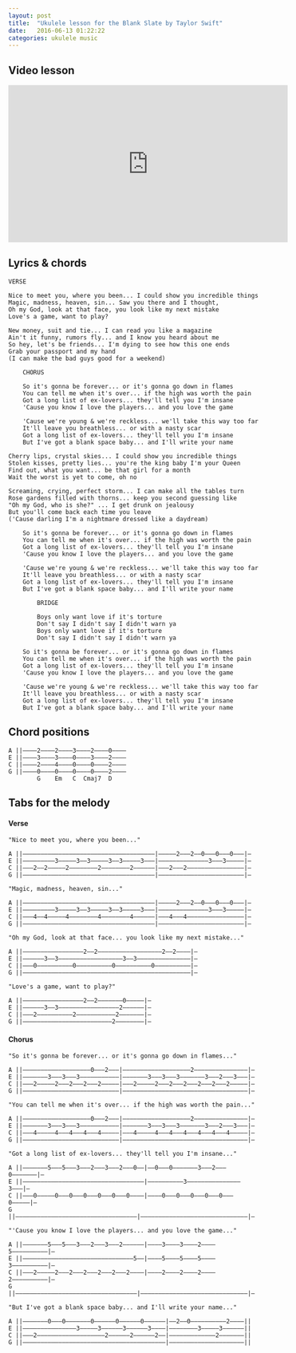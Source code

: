 ```yaml
---
layout: post
title:  "Ukulele lesson for the Blank Slate by Taylor Swift"
date:   2016-06-13 01:22:22
categories: ukulele music
---
```


## Video lesson

<iframe width="560" height="315" src="https://www.youtube.com/embed/QCSrcgdMR80" frameborder="0" allowfullscreen></iframe>

## Lyrics & chords

    VERSE

    Nice to meet you, where you been... I could show you incredible things
    Magic, madness, heaven, sin... Saw you there and I thought,
    Oh my God, look at that face, you look like my next mistake
    Love's a game, want to play?

    New money, suit and tie... I can read you like a magazine
    Ain't it funny, rumors fly... and I know you heard about me
    So hey, let's be friends... I'm dying to see how this one ends
    Grab your passport and my hand
    (I can make the bad guys good for a weekend)

        CHORUS

        So it's gonna be forever... or it's gonna go down in flames
        You can tell me when it's over... if the high was worth the pain
        Got a long list of ex-lovers... they'll tell you I'm insane
        'Cause you know I love the players... and you love the game

        'Cause we're young & we're reckless... we'll take this way too far
        It'll leave you breathless... or with a nasty scar
        Got a long list of ex-lovers... they'll tell you I'm insane
        But I've got a blank space baby... and I'll write your name

    Cherry lips, crystal skies... I could show you incredible things
    Stolen kisses, pretty lies... you're the king baby I'm your Queen
    Find out, what you want... be that girl for a month
    Wait the worst is yet to come, oh no

    Screaming, crying, perfect storm... I can make all the tables turn
    Rose gardens filled with thorns... keep you second guessing like
    "Oh my God, who is she?" ... I get drunk on jealousy
    But you'll come back each time you leave
    ('Cause darling I'm a nightmare dressed like a daydream)

        So it's gonna be forever... or it's gonna go down in flames
        You can tell me when it's over... if the high was worth the pain
        Got a long list of ex-lovers... they'll tell you I'm insane
        'Cause you know I love the players... and you love the game

        'Cause we're young & we're reckless... we'll take this way too far
        It'll leave you breathless... or with a nasty scar
        Got a long list of ex-lovers... they'll tell you I'm insane
        But I've got a blank space baby... and I'll write your name

            BRIDGE

            Boys only want love if it's torture
            Don't say I didn't say I didn't warn ya
            Boys only want love if it's torture
            Don't say I didn't say I didn't warn ya

        So it's gonna be forever... or it's gonna go down in flames
        You can tell me when it's over... if the high was worth the pain
        Got a long list of ex-lovers... they'll tell you I'm insane
        'Cause you know I love the players... and you love the game

        'Cause we're young & we're reckless... we'll take this way too far
        It'll leave you breathless... or with a nasty scar
        Got a long list of ex-lovers... they'll tell you I'm insane
        But I've got a blank space baby... and I'll write your name

## Chord positions

    A ||––––2––––2––––3––––2––––0––––
    E ||––––3––––3––––0––––3––––2––––
    C ||––––2––––4––––0––––0––––2––––
    G ||––––0––––0––––0––––0––––2––––
            G    Em   C  Cmaj7  D    

## Tabs for the melody

#### Verse

    "Nice to meet you, where you been..."

    A ||–––––––––––––––––––––––––––––––––––––|–––––2–––2––0–––0–––0–––|–
    E ||–––––––––3–––––3––3–––––3––3–––––3–––|––––––––––––––3–––3–––––|–
    C ||–––2––2–––––2––––––––2––––––––2––––––|–––2–––2––––––––––––––––|–
    G ||–––––––––––––––––––––––––––––––––––––|––––––––––––––––––––––––|–

    "Magic, madness, heaven, sin..."

    A ||–––––––––––––––––––––––––––––––––––––|–––––2–––2––0–––0–––0–––|–
    E ||–––––––––3–––––3––3–––––3––3–––––3–––|––––––––––––––3–––3–––––|–
    C ||–––4––4–––––4––––––––4––––––––4––––––|–––4–––4––––––––––––––––|–
    G ||–––––––––––––––––––––––––––––––––––––|––––––––––––––––––––––––|–

    "Oh my God, look at that face... you look like my next mistake..."

    A ||–––––––––––––––––2––2––––––––––––––––––2––2––––|–
    E ||––––––3––3––––––––––––––––––3––3–––––––––––––––|–
    C ||–––0––––––––––0––––––––––0––––––––––0––––––––––|–
    G ||–––––––––––––––––––––––––––––––––––––––––––––––|–

    "Love's a game, want to play?"

    A ||–––––––––––––––––2––2–––––––0–––––|–
    E ||––––––3––3–––––––––––––––––2––––––|–
    C ||–––2––––––––––2–––––––––––2–––––––|–
    G ||–––––––––––––––––––––––––2––––––––|–

#### Chorus

    "So it's gonna be forever... or it's gonna go down in flames..."

    A ||–––––––––––––––––––0–––2–––|–––––––––––––––––––2–––––––––––––––|–
    E ||–––––––3–––3–––3–––––––––––|–––––––3–––3–––3–––––––3–––2–––3–––|–
    C ||–––2–––––2–––2–––2–––2–––––|–––2–––––2–––2–––2–––2–––2–––2–––––|–
    G ||–––––––––––––––––––––––––––|–––––––––––––––––––––––––––––––––––|–

    "You can tell me when it's over... if the high was worth the pain..."

    A ||–––––––––––––––––––0–––2–––|–––––––––––––––––––2–––––––––––––––|–
    E ||–––––––3–––3–––3–––––––––––|–––––––3–––3–––3–––––––3–––2–––3–––|–
    C ||–––4–––––4–––4–––4–––4–––––|–––4–––––4–––4–––4–––4–––4–––4–––––|–
    G ||–––––––––––––––––––––––––––|–––––––––––––––––––––––––––––––––––|–

    "Got a long list of ex-lovers... they'll tell you I'm insane..."

    A ||–––––––5–––5–––3–––2–––3–––2–––0––|––0–––0–––––––3–––2–––0–––––––|–
    E ||––––––––––––––––––––––––––––––––––|––––––––––3–––––––––––––––3–––|–
    C ||–––0–––––0–––0–––0–––0–––0–––0––––|––––0–––0–––0–––0–––0–––0–––––|–
    G ||––––––––––––––––––––––––––––––––––|––––––––––––––––––––––––––––––|–

    "'Cause you know I love the players... and you love the game..."

    A ||–––––––5–––5–––3–––2–––3–––2––––––|––––3––––3––––2––––5––––––––––|–
    E ||–––––––––––––––––––––––––––––––5––|––––5––––5––––5––––3––––––––––|–
    C ||–––2–––––2–––2–––2–––2–––2–––2––––|––––2––––2––––2––––2––––––––––|–
    G ||––––––––––––––––––––––––––––––––––|––––––––––––––––––––––––––––––|–

    "But I've got a blank space baby... and I'll write your name..."

    A ||–––––––0–––0–––––––0––––––0––––––0––––––|––2––0––––––––––2––––||
    E ||–––––––––––––––3–––––3––––––3––––––3––––|––––––––3–––––3––––––||
    C ||–––2–––––––––––––––––––2––––––2––––––2––|–––––––––––––2–––––––||
    G ||––––––––––––––––––––––––––––––––––––––––|–––––––––––––––––––––||
